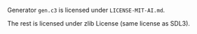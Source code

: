 Generator `gen.c3` is licensed under `LICENSE-MIT-AI.md`.

The rest is licensed under zlib License (same license as SDL3).
